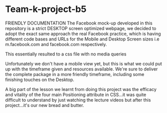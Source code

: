 # Team-k-project-b5

FRIENDLY DOCUMENTATION
The Facebook mock-up developed in this repository is a strict DESKTOP screen optimized webpage, we decided to adopt the exact same approach the real Facebook practice, which is having different code bases and URLs for the Mobile and Desktop Screen sizes i.e m.facebook.com and facebook.com respectively. 

This essentially resulted to a css file with no media queries

Unfortunately we don't have a mobile view yet, but this is what we could put up with the timeframe given and resources available. We're sure to deliver the complete package  in a more friendly timeframe, including some finishing touches on the Desktop.

A big part of the lesson we learnt from doing this project was the efficacy and vitality of the four main Positioning attribute in CSS...it was quite difficult to understand by just watching the lecture videos but after this project...it's our new bread and butter. 
